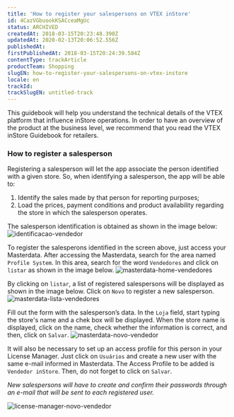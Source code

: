 ```yaml
---
title: 'How to register your salespersons on VTEX inStore'
id: 4CazVGbuookKSACceaMgUc
status: ARCHIVED
createdAt: 2018-03-15T20:23:48.390Z
updatedAt: 2020-02-13T20:06:52.556Z
publishedAt: 
firstPublishedAt: 2018-03-15T20:24:39.584Z
contentType: trackArticle
productTeam: Shopping
slugEN: how-to-register-your-salespersons-on-vtex-instore
locale: en
trackId: 
trackSlugEN: untitled-track
---
```


This guidebook will help you understand the technical details of the VTEX platform that influence inStore operations. In order to have an overview of the product at the business level, we recommend that you read the VTEX inStore Guidebook for retailers.

### How to register a salesperson

Registering a salesperson will let the app associate the person identified with a given store. So, when identifying a salesperson, the app will be able to:

1. Identify the sales made by that person for reporting purposes;
2. Load the prices, payment conditions and product availability regarding the store in which the salesperson operates.

The salesperson identification is obtained as shown in the image below:
![identificacao-vendedor](https://images.contentful.com/alneenqid6w5/2LhlUtsEYouEY4i4iYOIOq/d556be06047c26ee85f392ba7256f9f8/identificacao-vendedor.png)

To register the salesperons identified in the screen above, just access your Masterdata. After accessing the Masterdata, search for the area named `Profile System`. In this area, search for the word `Vendedores` and click on `listar` as shown in the image below.
![masterdata-home-vendedores](//images.contentful.com/alneenqid6w5/32iOuRESyIwEwSE4WcEWmu/b64645e6f940399933df3db5b40d6a4f/masterdata-home-vendedores.png)

By clicking on `listar`, a list of registered salespersons will be displayed as shown in the image below. Click on `Novo` to register a new salesperson.
![masterdata-lista-vendedores](//images.contentful.com/alneenqid6w5/xsepOCP9Dwiys6MKkQGY4/4717c2ff41b7b52a43b549294877713f/masterdata-lista-vendedores.png)

Fill out the form with the salesperson’s data.  In the `Loja` field, start typing the store's name and a chek box will be displayed.  When the store name is displayed, click on the name, check whether the information is correct, and then, click on `Salvar`.
![masterdata-novo-vendedor](//images.contentful.com/alneenqid6w5/7mfVtDbemWWA6yqqYIQgwC/a498d9fbd2dcfbe87546711d8d8c7a36/masterdata-novo-vendedor.png)

It will also be necessary to set up an access profile for this person in your License Manager. Just click on `Usuários` and create a new user with the same e-mail informed in Masterdata. The Access Profile to be added is `Vendedor inStore`. Then, do not forget to click on `Salvar`.

*New salespersons will have to create and confirm their passwords through an e-mail that will be sent to each registered user.*

![license-manager-novo-vendedor](//images.contentful.com/alneenqid6w5/98ppRH68esOwU2cWSiM4w/501c79f9cc247103868a026581f7573c/license-manager-novo-vendedor.png)
